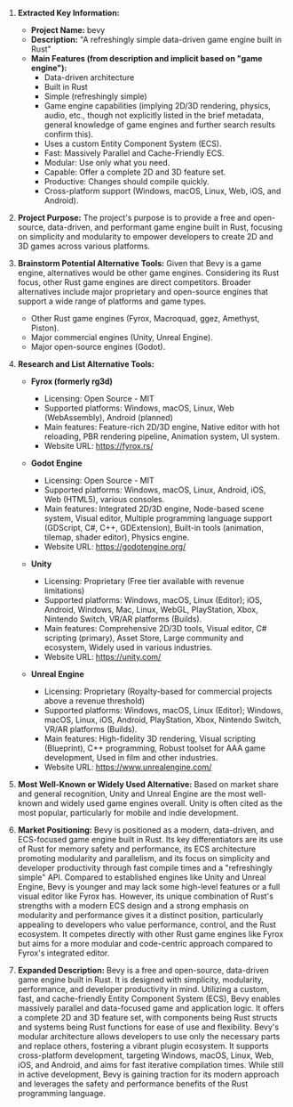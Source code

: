 1.  **Extracted Key Information:**
    *   **Project Name:** bevy
    *   **Description:** "A refreshingly simple data-driven game engine built in Rust"
    *   **Main Features (from description and implicit based on "game engine"):**
        *   Data-driven architecture
        *   Built in Rust
        *   Simple (refreshingly simple)
        *   Game engine capabilities (implying 2D/3D rendering, physics, audio, etc., though not explicitly listed in the brief metadata, general knowledge of game engines and further search results confirm this).
        *   Uses a custom Entity Component System (ECS).
        *   Fast: Massively Parallel and Cache-Friendly ECS.
        *   Modular: Use only what you need.
        *   Capable: Offer a complete 2D and 3D feature set.
        *   Productive: Changes should compile quickly.
        *   Cross-platform support (Windows, macOS, Linux, Web, iOS, and Android).

2.  **Project Purpose:**
    The project's purpose is to provide a free and open-source, data-driven, and performant game engine built in Rust, focusing on simplicity and modularity to empower developers to create 2D and 3D games across various platforms.

3.  **Brainstorm Potential Alternative Tools:**
    Given that Bevy is a game engine, alternatives would be other game engines. Considering its Rust focus, other Rust game engines are direct competitors. Broader alternatives include major proprietary and open-source engines that support a wide range of platforms and game types.
    *   Other Rust game engines (Fyrox, Macroquad, ggez, Amethyst, Piston).
    *   Major commercial engines (Unity, Unreal Engine).
    *   Major open-source engines (Godot).

4.  **Research and List Alternative Tools:**

    *   **Fyrox (formerly rg3d)**
        *   Licensing: Open Source - MIT
        *   Supported platforms: Windows, macOS, Linux, Web (WebAssembly), Android (planned)
        *   Main features: Feature-rich 2D/3D engine, Native editor with hot reloading, PBR rendering pipeline, Animation system, UI system.
        *   Website URL: https://fyrox.rs/

    *   **Godot Engine**
        *   Licensing: Open Source - MIT
        *   Supported platforms: Windows, macOS, Linux, Android, iOS, Web (HTML5), various consoles.
        *   Main features: Integrated 2D/3D engine, Node-based scene system, Visual editor, Multiple programming language support (GDScript, C#, C++, GDExtension), Built-in tools (animation, tilemap, shader editor), Physics engine.
        *   Website URL: https://godotengine.org/

    *   **Unity**
        *   Licensing: Proprietary (Free tier available with revenue limitations)
        *   Supported platforms: Windows, macOS, Linux (Editor); iOS, Android, Windows, Mac, Linux, WebGL, PlayStation, Xbox, Nintendo Switch, VR/AR platforms (Builds).
        *   Main features: Comprehensive 2D/3D tools, Visual editor, C# scripting (primary), Asset Store, Large community and ecosystem, Widely used in various industries.
        *   Website URL: https://unity.com/

    *   **Unreal Engine**
        *   Licensing: Proprietary (Royalty-based for commercial projects above a revenue threshold)
        *   Supported platforms: Windows, macOS, Linux (Editor); Windows, macOS, Linux, iOS, Android, PlayStation, Xbox, Nintendo Switch, VR/AR platforms (Builds).
        *   Main features: High-fidelity 3D rendering, Visual scripting (Blueprint), C++ programming, Robust toolset for AAA game development, Used in film and other industries.
        *   Website URL: https://www.unrealengine.com/

5.  **Most Well-Known or Widely Used Alternative:**
    Based on market share and general recognition, Unity and Unreal Engine are the most well-known and widely used game engines overall. Unity is often cited as the most popular, particularly for mobile and indie development.

6.  **Market Positioning:**
    Bevy is positioned as a modern, data-driven, and ECS-focused game engine built in Rust. Its key differentiators are its use of Rust for memory safety and performance, its ECS architecture promoting modularity and parallelism, and its focus on simplicity and developer productivity through fast compile times and a "refreshingly simple" API. Compared to established engines like Unity and Unreal Engine, Bevy is younger and may lack some high-level features or a full visual editor like Fyrox has. However, its unique combination of Rust's strengths with a modern ECS design and a strong emphasis on modularity and performance gives it a distinct position, particularly appealing to developers who value performance, control, and the Rust ecosystem. It competes directly with other Rust game engines like Fyrox but aims for a more modular and code-centric approach compared to Fyrox's integrated editor.

7.  **Expanded Description:**
    Bevy is a free and open-source, data-driven game engine built in Rust. It is designed with simplicity, modularity, performance, and developer productivity in mind. Utilizing a custom, fast, and cache-friendly Entity Component System (ECS), Bevy enables massively parallel and data-focused game and application logic. It offers a complete 2D and 3D feature set, with components being Rust structs and systems being Rust functions for ease of use and flexibility. Bevy's modular architecture allows developers to use only the necessary parts and replace others, fostering a vibrant plugin ecosystem. It supports cross-platform development, targeting Windows, macOS, Linux, Web, iOS, and Android, and aims for fast iterative compilation times. While still in active development, Bevy is gaining traction for its modern approach and leverages the safety and performance benefits of the Rust programming language.